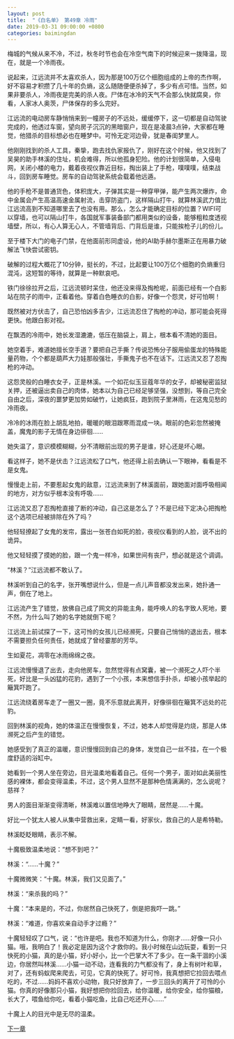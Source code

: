 ```yaml
---
layout: post
title:  "《白名单》 第49章 冷雨"
date: 2019-03-31 09:00:00 +0800
categories: baimingdan
---
```

梅城的气候从来不冷，不过，秋冬时节也会在冷空气南下的时候迎来一拨降温，现在，就是一个冷雨夜。

说起来，江远流并不太喜欢杀人，因为那是100万亿个细胞组成的上帝的杰作啊，好不容易才积攒了几十年的负熵，这么随随便便杀掉了，多少有点可惜。当然，如果非要杀人，冷雨夜是完美的杀人夜。尸体在冰冷的天气不会那么快就腐臭，你看，人家冰人奥茨，尸体保存的多么完好。

江远流的电动房车静悄悄来到一幢房子的不远处，缓缓停下，这一切都是自动驾驶完成的，他透过车窗，望向房子沉沉的黑暗窗户，现在是凌晨3点钟，大家都在睡觉，他猎杀的目标想必也在睡梦中。可怜无定河边骨，犹是春闺梦里人。

他刚刚找到的杀人工具，秦挚，跑去找仇家报仇了，刚好在这个时候，他又找到了吴昊的助手林溪的住址，机会难得，所以他孤身犯险。他的计划很简单，入侵电网，关闭小楼的电力，戴着夜视仪靠近目标，掏出装上了手枪，噗噗噗，结束战斗，回到房车睡觉。房车的自动驾驶系统会载着他远遁。

他的手枪不是普通货色，体积庞大，子弹其实是一种穿甲弹，能产生两次爆炸，命中金属会产生高温高速金属射流，击穿防盗门，这样隔山打牛，就算林溪武力值比江远流高到不知道哪里去了也没有用。那么，怎么才能确定目标的位置？WIFI可以穿墙，也可以隔山打牛，各国就军事装备部门都用类似的设备，能够粗粒度透视墙壁，所以，有心人算无心人，不管墙背后、门背后是谁，只能挨枪子儿的份儿。

至于楼下大门的电子门禁，在他面前形同虚设，他的AI助手赫尔墨斯正在用暴力破解法飞快尝试密钥。

破解的过程大概花了10分钟，挺长的，不过，比起要让100万亿个细胞的负熵重归混沌，这短暂的等待，就算是一种默哀吧。

铁门徐徐拉开之后，江远流顿时呆住，他还没来得及掏枪呢，前面已经有一个白影站在院子的雨中，正看着他。穿着白色睡衣的白影，好像一个怨灵，好可怕啊！

既然被对方伏击了，自己恐怕凶多吉少，江远流忍住了掏枪的冲动，那可能会死得更快。他跟白影对视。

在飘洒的冷雨中，她长发湿漉漉，低压在脑袋上，肩上，根本看不清她的面目。

她空着手，难道她擅长空手道？要把自己手撕？传说恐怖分子服用偷蛋龙的特殊能量药物，个个都是葫芦大力娃那般强壮，手撕鬼子也不在话下。江远流又忍了忍掏枪的冲动。

这怨灵般的白睡衣女子，正是林溪。一个如花似玉豆蔻年华的女子，却被秘密监狱关押，还被逼出卖自己的肉体，她本以为自己已经足够坚强，没想到，等自己完全自由之后，深夜的噩梦更加势如破竹，让她疯狂，跑到院子里淋雨，在这鬼见愁的冷雨夜。

冷冷的冰雨在脸上胡乱地拍，暖暖的眼泪跟寒雨混成一块。眼前的色彩忽然被掩盖，魔鬼的影子无情在身边徘徊……

她失温了，意识模模糊糊，分不清眼前出现的男子是谁，好心还是坏心眼。

看这样子，她不是伏击？江远流松了口气，他还得上前去确认一下眼神，看看是不是女鬼。

慢慢走上前，不要惹起女鬼的敌意，江远流来到了林溪面前，跟她面对面呼吸相闻的地方，对方似乎根本没有呼吸……

江远流又忍了忍掏枪直接了断的冲动，自己这是怎么了？不是已经下定决心把掏枪这个选项已经被排除在外了吗？

他轻轻撩起了女鬼的发帘，露出一张苍白如死的脸，夜视仪看到的人脸，说不出的诡异。

他又轻轻摸了摸她的脸，跟一个鬼一样冷，如果世间有丧尸，想必就是这个调调。

“林溪？”江远流都不敢认了。

林溪听到自己的名字，张开嘴想说什么，但是一点儿声音都没发出来，她扑通一声，倒在了地上。

江远流产生了错觉，放佛自己成了网文的异能主角，能呼唤人的名字致人死地，要不然，为什么叫了她的名字她就倒下呢？

江远流上前试探了一下，这可怜的女孩儿已经濒死，只要自己悄悄的退出去，根本不需要担负任何责任，她就成了曾经霎那的芳华。

生如夏花，凋零在冰雨绵绵之夜。

江远流慢慢退了出去，走向他房车，忽然觉得有点窝囊，被一个濒死之人吓个半死，好比是一头凶猛的花豹，遇到了一个小孩，本来想信手扑杀，却被小孩举起的簸箕吓跑了。

江远流绕着房车走了一圈又一圈，竟不乐意就此离开，好像徘徊在簸箕不远处的花豹。

回到林溪的视角，她的体温正在慢慢恢复，不过，她本人却觉得是灼烧，那是人体濒死之后产生的错觉。

她感受到了真正的温暖，意识慢慢回到自己的身体，发觉自己一丝不挂，在一个极度舒适的浴缸中。

她看到一个男人坐在旁边，目光温柔地看着自己。任何一个男子，面对如此美丽性感的裸体，都会变得温柔，不过，这个男人显然不是那种色情满满的，怎么说呢？慈祥？

男人的面目渐渐变得清晰，林溪难以置信地睁大了眼睛，居然是……十魔。

好比一个犹太人被人从集中营救出来，定睛一看，好家伙，救自己的人是希特勒。

林溪眨眨眼睛，表示不解。

十魔极致温柔地说：“想不到吧？”

林溪：“……十魔？”

十魔微微笑：“十魔。林溪，我们又见面了。”

林溪：“来杀我的吗？”

十魔：“本来是的，不过，你居然自己快死了，倒是把我吓一跳。”

林溪：“难道，你喜欢亲自动手才过瘾？”

十魔轻轻叹了口气，说：“也许是吧。我也不知道为什么，你刚才……好像一只小猫。哦，我明白了！我必定是因为这个才救你的。我小时候在山边玩耍，看到一只快死的小猫，真的是小猫，好小好小，比一个巴掌大不了多少。在一条干涸的小溪边，你居然叫林溪……小猫一动不动，连看我的力气都没有了，身上有树叶和草，对了，还有蚂蚁爬来爬去，可见，它真的快死了。好可怜，我真想把它捡回去喂点吃的，不过……妈妈不喜欢小动物，我只好放弃了，一步三回头的离开了可怜的小猫。你真的好像那只小猫，我好想把你捡回去，给你温暖，给你安全，给你猫粮，长大了，喂鱼给你吃，看着小猫吃鱼，比自己吃还开心……”

十魔上人的目光中是无尽的温柔。

[下一章](/baimingdan/2019/04/03/50.html)
